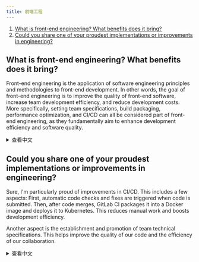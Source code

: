 ```yaml
---
title: 前端工程
---
```


1. [What is front-end engineering? What benefits does it bring?](#what-is-front-end-engineering-what-benefits-does-it-bring)
1. [Could you share one of your proudest implementations or improvements in engineering?](#could-you-share-one-of-your-proudest-implementations-or-improvements-in-engineering)

## What is front-end engineering? What benefits does it bring?

Front-end engineering is the application of software engineering principles and methodologies to front-end development. In other words, the goal of front-end engineering is to improve the quality of front-end software, increase team development efficiency, and reduce development costs. More specifically, setting team specifications, build packaging, performance optimization, and CI/CD can all be considered part of front-end engineering, as they fundamentally aim to enhance development efficiency and software quality.

<details>
<summary>查看中文</summary>
什么是前端工程化？它带来了哪些好处？

前端工程化其实就是把软件工程的思想和方法论应用到前端上，换句话说，前端工程化的目的就是提高前端软件的质量、团队的开发效率以及降低开发成本。具体一点说的话，制定团队规范、构建打包、性能优化、ci/cd 都可以算是前端工程化的范围，因为它们本质上都是为了提高开发效率和软件质量。

</details>

## Could you share one of your proudest implementations or improvements in engineering?

Sure, I'm particularly proud of improvements in CI/CD. This includes a few aspects: First, automatic code checks and fixes are triggered when code is submitted. Then, after code merges, GitLab CI packages it into a Docker image and deploys it to Kubernetes. This reduces manual work and boosts development efficiency.

Another aspect is the establishment and promotion of team technical specifications. This helps improve the quality of our code and the efficiency of our collaboration.

<details>
<summary>查看中文</summary>
能否分享一下您在工程化方面最自豪的改进或实现？

可以的，我觉得主要是 ci/cd 方面的改进，这包含了几个方面：首先是提交代码时自动触发代码校验和自动修复；然后是合并代码后通过 gitlab ci 打包成 docker 镜像并部署到 k8s，这样可以减少人工操作，提高开发效率。

另外还有团队技术规范的制定和推广，这可以帮助提高团队的代码质量和协作效率。

</details>
